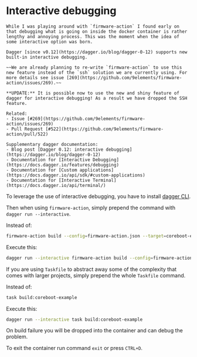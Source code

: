# Interactive debugging

```admonish note title="A little bit of backstory"
While I was playing around with `firmware-action` I found early on that debugging what is going on inside the docker container is rather lengthy and annoying process. This was the moment when the idea of some interactive option was born.
```

```admonish done collapsible=true title="Dropping the SSH feature in favor of Dagger build-in debugging"
Dagger [since v0.12](https://dagger.io/blog/dagger-0-12) supports new built-in interactive debugging.

~~We are already planning to re-write `firmware-action` to use this new feature instead of the `ssh` solution we are currently using. For more details see issue [269](https://github.com/9elements/firmware-action/issues/269).~~

**UPDATE:** It is possible now to use the new and shiny feature of dagger for interactive debugging! As a result we have dropped the SSH feature.

Related:
- Issue [#269](https://github.com/9elements/firmware-action/issues/269)
- Pull Request [#522](https://github.com/9elements/firmware-action/pull/522)

Supplementary dagger documentation:
- Blog post [Dagger 0.12: interactive debugging](https://dagger.io/blog/dagger-0-12)
- Documentation for [Interactive Debugging](https://docs.dagger.io/features/debugging)
- Documentation for [Custom applications](https://docs.dagger.io/api/sdk/#custom-applications)
- Documentation for [Interactive Terminal](https://docs.dagger.io/api/terminal/)
```

To leverage the use of interactive debugging, you have to install [dagger CLI](https://docs.dagger.io/install).

Then when using `firmware-action`, simply prepend the command with `dagger run --interactive`.

Instead of:
```bash
firmware-action build --config=firmware-action.json --target=coreboot-example
```
 Execute this:
```bash
dagger run --interactive firmware-action build --config=firmware-action.json --target=coreboot-example
```

If you are using `Taskfile` to abstract away some of the complexity that comes with larger projects, simply prepend the whole `Taskfile` command.

Instead of:
```bash
task build:coreboot-example
```

 Execute this:
```bash
dagger run --interactive task build:coreboot-example
```


On build failure you will be dropped into the container and can debug the problem.

To exit the container run command `exit` or press `CTRL+D`.
